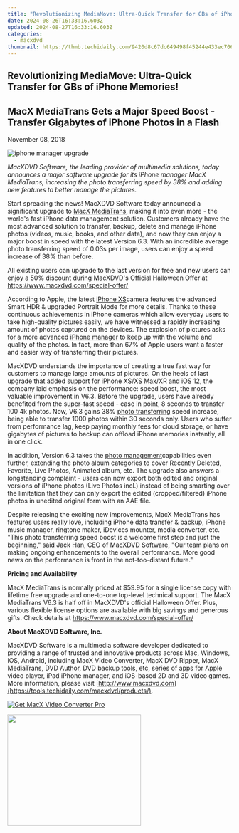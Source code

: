```yaml
---
title: "Revolutionizing MediaMove: Ultra-Quick Transfer for GBs of iPhone Memories!"
date: 2024-08-26T16:33:16.603Z
updated: 2024-08-27T16:33:16.603Z
categories:
  - macxdvd
thumbnail: https://thmb.techidaily.com/9420d8c67dc649498f45244e433ec706e66933c2bf2f2b4b3c5585601cba7b98.jpg
---
```


## Revolutionizing MediaMove: Ultra-Quick Transfer for GBs of iPhone Memories!

## MacX MediaTrans Gets a Major Speed Boost - Transfer Gigabytes of iPhone Photos in a Flash

November 08, 2018

![iphone manager upgrade](https://www.macxdvd.com/press-room/image/mt-upgrade.jpg) 

_MacXDVD Software, the leading provider of multimedia solutions, today announces a major software upgrade for its iPhone manager MacX MediaTrans, increasing the photo transferring speed by 38% and adding new features to better manage the pictures._ 

Start spreading the news! MacXDVD Software today announced a significant upgrade to [MacX MediaTrans](https://tools.techidaily.com/macxdvd/products/), making it into even more - the world's fast iPhone data management solution. Customers already have the most advanced solution to transfer, backup, delete and manage iPhone photos (videos, music, books, and other data), and now they can enjoy a major boost in speed with the latest Version 6.3\. With an incredible average photo transferring speed of 0.03s per image, users can enjoy a speed increase of 38% than before.

All existing users can upgrade to the last version for free and new users can enjoy a 50% discount during MacXDVD's Official Halloween Offer at <https://www.macxdvd.com/special-offer/>

According to Apple, the latest [iPhone XS](https://tools.techidaily.com/macxdvd/products/)camera features the advanced Smart HDR & upgraded Portrait Mode for more details. Thanks to these continuous achievements in iPhone cameras which allow everyday users to take high-quality pictures easily, we have witnessed a rapidly increasing amount of photos captured on the devices. The explosion of pictures asks for a more advanced [iPhone manager](https://tools.techidaily.com/macxdvd/products/) to keep up with the volume and quality of the photos. In fact, more than 67% of Apple users want a faster and easier way of transferring their pictures. 

MacXDVD understands the importance of creating a true fast way for customers to manage large amounts of pictures. On the heels of last upgrade that added support for iPhone XS/XS Max/XR and iOS 12, the company laid emphasis on the performance: speed boost, the most valuable improvement in V6.3\. Before the upgrade, users have already benefited from the super-fast speed - case in point, 8 seconds to transfer 100 4k photos. Now, V6.3 gains 38% [photo transferring](https://tools.techidaily.com/macxdvd/products/) speed increase, being able to transfer 1000 photos within 30 seconds only. Users who suffer from performance lag, keep paying monthly fees for cloud storage, or have gigabytes of pictures to backup can offload iPhone memories instantly, all in one click.

In addition, Version 6.3 takes the [photo management](https://tools.techidaily.com/macxdvd/products/)capabilities even further, extending the photo album categories to cover Recently Deleted, Favorite, Live Photos, Animated album, etc. The upgrade also answers a longstanding complaint - users can now export both edited and original versions of iPhone photos (Live Photos incl.) instead of being smarting over the limitation that they can only export the edited (cropped/filtered) iPhone photos in unedited original form with an AAE file.

Despite releasing the exciting new improvements, MacX MediaTrans has features users really love, including iPhone data transfer & backup, iPhone music manager, ringtone maker, iDevices mounter, media converter, etc. "This photo transferring speed boost is a welcome first step and just the beginning," said Jack Han, CEO of MacXDVD Software, "Our team plans on making ongoing enhancements to the overall performance. More good news on the performance is front in the not-too-distant future." 

**Pricing and Availability** 

 MacX MediaTrans is normally priced at $59.95 for a single license copy with lifetime free upgrade and one-to-one top-level technical support. The MacX MediaTrans V6.3 is half off in MacXDVD's official Halloween Offer. Plus, various flexible license options are available with big savings and generous gifts. Check details at <https://www.macxdvd.com/special-offer/>

**About MacXDVD Software, Inc.**

MacXDVD Software is a multimedia software developer dedicated to providing a range of trusted and innovative products across Mac, Windows, iOS, Android, including MacX Video Converter, MacX DVD Ripper, MacX MediaTrans, DVD Author, DVD backup tools, etc, series of apps for Apple video player, iPad iPhone manager, and iOS-based 2D and 3D video games. More information, please visit [http://www.macxdvd.com](https://tools.techidaily.com/macxdvd/products/). 

[![Get MacX Video Converter Pro](https://www.macxdvd.com/press-room/../adv/mvcp-banner-r.jpg)](https://tools.techidaily.com/macxdvd/products/)

<ins class="adsbygoogle"
     style="display:block"
     data-ad-format="autorelaxed"
     data-ad-client="ca-pub-7571918770474297"
     data-ad-slot="1223367746"></ins>



<ins class="adsbygoogle"
     style="display:block"
     data-ad-client="ca-pub-7571918770474297"
     data-ad-slot="8358498916"
     data-ad-format="auto"
     data-full-width-responsive="true"></ins>



<!-- affiliate ads begin -->
<a href="https://caperobbin.sjv.io/c/5597632/2006123/18460" target="_top" id="2006123"><img src="//a.impactradius-go.com/display-ad/18460-2006123" border="0" alt="" width="300" height="250"/></a><img height="0" width="0" src="https://imp.pxf.io/i/5597632/2006123/18460" style="position:absolute;visibility:hidden;" border="0" />
<!-- affiliate ads end -->